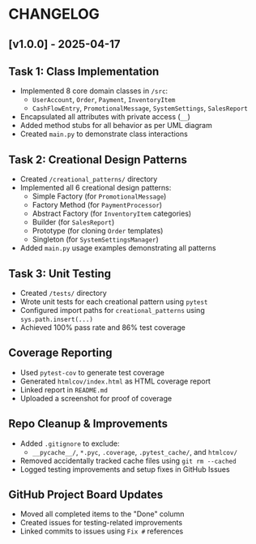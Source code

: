 # CHANGELOG

## [v1.0.0] - 2025-04-17

## Task 1: Class Implementation
- Implemented 8 core domain classes in `/src`:
  - `UserAccount`, `Order`, `Payment`, `InventoryItem`
  - `CashFlowEntry`, `PromotionalMessage`, `SystemSettings`, `SalesReport`
- Encapsulated all attributes with private access (`__`)
- Added method stubs for all behavior as per UML diagram
- Created `main.py` to demonstrate class interactions

## Task 2: Creational Design Patterns
- Created `/creational_patterns/` directory
- Implemented all 6 creational design patterns:
  - Simple Factory (for `PromotionalMessage`)
  - Factory Method (for `PaymentProcessor`)
  - Abstract Factory (for `InventoryItem` categories)
  - Builder (for `SalesReport`)
  - Prototype (for cloning `Order` templates)
  - Singleton (for `SystemSettingsManager`)
- Added `main.py` usage examples demonstrating all patterns

## Task 3: Unit Testing
- Created `/tests/` directory
- Wrote unit tests for each creational pattern using `pytest`
- Configured import paths for `creational_patterns` using `sys.path.insert(...)`
- Achieved 100% pass rate and 86% test coverage

## Coverage Reporting
- Used `pytest-cov` to generate test coverage
- Generated `htmlcov/index.html` as HTML coverage report
- Linked report in `README.md`
- Uploaded a screenshot for proof of coverage

## Repo Cleanup & Improvements
- Added `.gitignore` to exclude:
  - `__pycache__/`, `*.pyc`, `.coverage`, `.pytest_cache/`, and `htmlcov/`
- Removed accidentally tracked cache files using `git rm --cached`
- Logged testing improvements and setup fixes in GitHub Issues

## GitHub Project Board Updates
- Moved all completed items to the "Done" column
- Created issues for testing-related improvements
- Linked commits to issues using `Fix #` references
